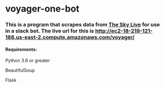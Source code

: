 # voyager-one-bot

### This is a program that scrapes data from [The Sky Live](https://theskylive.com/voyager1-tracker) for use in a slack bot. The live url for this is <http://ec2-18-219-121-188.us-east-2.compute.amazonaws.com/voyager/> 

#### Requirements:
  Python 3.6 or greater
  
  BeautifulSoup
  
  Flask
